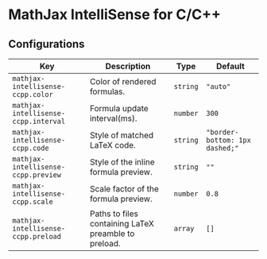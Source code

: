 # MathJax IntelliSense for C/C++

## Configurations

<!-- configs -->

| Key                                  | Description                                          | Type     | Default                        |
| ------------------------------------ | ---------------------------------------------------- | -------- | ------------------------------ |
| `mathjax-intellisense-ccpp.color`    | Color of rendered formulas.                          | `string` | `"auto"`                       |
| `mathjax-intellisense-ccpp.interval` | Formula update interval(ms).                         | `number` | `300`                          |
| `mathjax-intellisense-ccpp.code`     | Style of matched LaTeX code.                         | `string` | `"border-bottom: 1px dashed;"` |
| `mathjax-intellisense-ccpp.preview`  | Style of the inline formula preview.                 | `string` | `""`                           |
| `mathjax-intellisense-ccpp.scale`    | Scale factor of the formula preview.                 | `number` | `0.8`                          |
| `mathjax-intellisense-ccpp.preload`  | Paths to files containing LaTeX preamble to preload. | `array`  | `[]`                           |

<!-- configs -->
